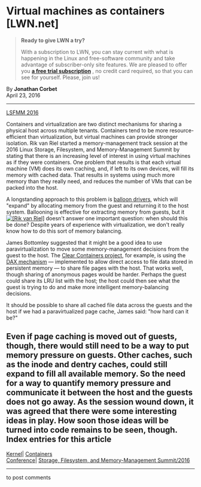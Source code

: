 # Virtual machines as containers [LWN.net]

> **Ready to give LWN a try?**
> 
> With a subscription to LWN, you can stay current with what is happening in the Linux and free-software community and take advantage of subscriber-only site features. We are pleased to offer you **[a free trial subscription](https://lwn.net/Promo/nst-trial/claim)** , no credit card required, so that you can see for yourself. Please, join us! 

By **Jonathan Corbet**  
April 23, 2016 

* * *

[LSFMM 2016](/Articles/lsfmm2016/)

Containers and virtualization are two distinct mechanisms for sharing a physical host across multiple tenants. Containers tend to be more resource-efficient than virtualization, but virtual machines can provide stronger isolation. Rik van Riel started a memory-management track session at the 2016 Linux Storage, Filesystem, and Memory-Management Summit by stating that there is an increasing level of interest in using virtual machines as if they were containers. One problem that results is that each virtual machine (VM) does its own caching, and, if left to its own devices, will fill its memory with cached data. That results in systems using much more memory than they really need, and reduces the number of VMs that can be packed into the host. 

A longstanding approach to this problem is [balloon drivers](/Articles/382299/), which will "expand" by allocating memory from the guest and returning it to the host system. Ballooning is effective for extracting memory from guests, but it [![\[Rik van Riel\]](https://static.lwn.net/images/conf/2016/lsfmm/RikvanRiel-sm.jpg)](/Articles/684615/) doesn't answer one important question: when should this be done? Despite years of experience with virtualization, we don't really know how to do this sort of memory balancing. 

James Bottomley suggested that it might be a good idea to use paravirtualization to move some memory-management decisions from the guest to the host. The [Clear Containers project](/Articles/644675/), for example, is using the [DAX mechanism](/Articles/610174/) — implemented to allow direct access to file data stored in persistent memory — to share file pages with the host. That works well, though sharing of anonymous pages would be harder. Perhaps the guest could share its LRU list with the host; the host could then see what the guest is trying to do and make more intelligent memory-balancing decisions. 

It should be possible to share all cached file data across the guests and the host if we had a paravirtualized page cache, James said: "how hard can it be?" 

Even if page caching is moved out of guests, though, there would still need to be a way to put memory pressure on guests. Other caches, such as the inode and dentry caches, could still expand to fill all available memory. So the need for a way to quantify memory pressure and communicate it between the host and the guests does not go away. As the session wound down, it was agreed that there were some interesting ideas in play. How soon those ideas will be turned into code remains to be seen, though.  
Index entries for this article  
---  
[Kernel](/Kernel/Index)| [Containers](/Kernel/Index#Containers)  
[Conference](/Archives/ConferenceIndex/)| [Storage, Filesystem, and Memory-Management Summit/2016](/Archives/ConferenceIndex/#Storage_Filesystem_and_Memory-Management_Summit-2016)  
  


* * *

to post comments 
